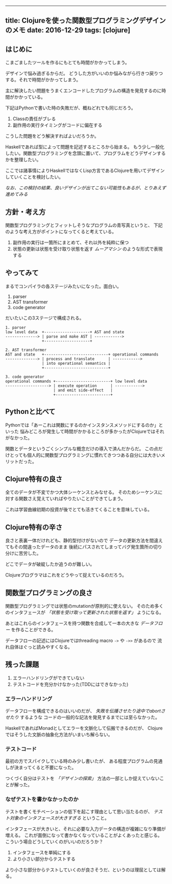 ------------------
title: Clojureを使った関数型プログラミングデザインのメモ
date: 2016-12-29
tags: [clojure]
------------------

## はじめに

こまごましたツールを作るにもとても時間がかかってしまう。

デザインで悩み過ぎるからだ。
どうした方がいいのか悩みながら行きつ戻りつする。それで時間がかかってしまう。

主に解決したい問題をうまくエンコードしたプログラムの構造を発見するのに時間がかかっている。

下記はPythonで書いた時の失敗だが、概ねどれでも同じだろう。

1. Classの責任がブレる
2. 副作用の実行タイミングがコードに偏在する

こうした問題をどう解決すればよいだろうか。

Haskellであれば型によって問題を記述するところから始まる。
もう少し一般化したい。関数型プログラミングを念頭に置いて、プログラムをどうデザインするかを整理したい。

ここでは諸事情によりHaskellではなくLisp方言であるClojureを用いてデザインしていくことを検討したい。

_なお、この検討の結果、良いデザインが出てこない可能性もあるが、とりあえず進めてみる_

## 方針・考え方


関数型プログラミングとフィットしそうなプログラムの青写真というと、
下記のような考え方がポイントになってくると考えている。

1. 副作用の実行は一箇所にまとめて、それ以外を純粋に保つ
2. 状態の更新は状態を受け取り状態を返す _ムーアマシン_ のような形式で表現する

## やってみて

まるでコンパイラの各ステージみたいになった。面白い。

1. parser
2. AST transformer
3. code generator

だいたいこの3ステージで構成される。

```
1. parser
low level data  +--------------------+ AST and state
--------------> | parse and make AST | ------------>
                +--------------------+

2. AST transformer
AST and state   +----------------------------+ operational commands
--------------> | process and translate      | ------------>
                | into operational semantics | 
                +----------------------------+

3. code generator
operational commands +------------------------+ low level data
-------------------> | execute operation      | ------------>
                     | and emit side-effect   | 
                     +------------------------+
```
## Pythonと比べて

Pythonでは「あーこれは関数にするのかインスタンスメソッドにするのか」といった
悩みどころが発生して時間がかかるところが多かったがClojureではそれがなかった。

関数とデータというごくシンプルな概念だけの導入で済んだからだ。
この点だけとっても個人的に関数型プログラミングに慣れてきつつある自分には大きいメリットだった。

## Clojure特有の良さ

全てのデータが不変でかつ大体シーケンスとみなせる。
そのためシーケンスに対する関数さえ覚えていればやりたいことができてしまう。

これは学習曲線初期の投資が後でとても活きてくることを意味している。

## Clojure特有の辛さ

良さと表裏一体だけれども、静的型付けがないので
データの更新方法を間違えてもその間違ったデータのまま
後続にパスされてしまってバグ発生箇所の切り分けに苦労した。

どこでデータが破綻したか追うのが難しい。

Clojureプログラマはこれをどうやって捉えているのだろう。

## 関数型プログラミングの良さ

関数型プログラミングでは状態のmutationが原則的に使えない。
そのため多くのインタフェースが *「状態を受け取って更新された状態を返す」* ようになる。

あとはこれらのインタフェースを持つ関数を合成して一本の大きな *データフロー* を作ることができる。

データフローの記述にはClojureではthreading macro `->` や `->>` があるので
流れ自体はぐっと読みやすくなる。

## 残った課題

1. エラーハンドリングができていない
2. テストコードを充分かけなかった(TDDにはできなかった)

### エラーハンドリング

データフローを構成できるのはいいのだが、 *失敗を伝播させたり途中でabortさせたり* するような
コードの一般的な記法を発見するまでには至らなかった。

HaskellであればMonadとしてエラーを文脈化して伝搬できるのだが、
Clojureではそうした文脈の抽象化方法がいまいち解らない。

### テストコード

最初の方でスパイクしている時のみ少し書いたが、
ある程度プログラムの見通しが決まってくると不要になった。

つくづく自分はテストを *「デザインの探索」* 方法の一部としか捉えていないことが解った。

### なぜテストを書かなかったのか

テストを書くモチベーションの低下を起こす理由として思い当たるのが、
*テスト対象のインタフェースが大きすぎる* ということ。

インタフェースが大きいと、それに必要な入力データの構造が複雑になり準備が増える。
これが面倒になって書かなくなっていることがよくあったと感じる。
こういう場合どうしていくのがいいのだろうか？

1. インタフェースを単純にする
2. より小さい部分からテストする

より小さな部分からテストしていくのが良さそうだ、というのは理屈としては解る。


